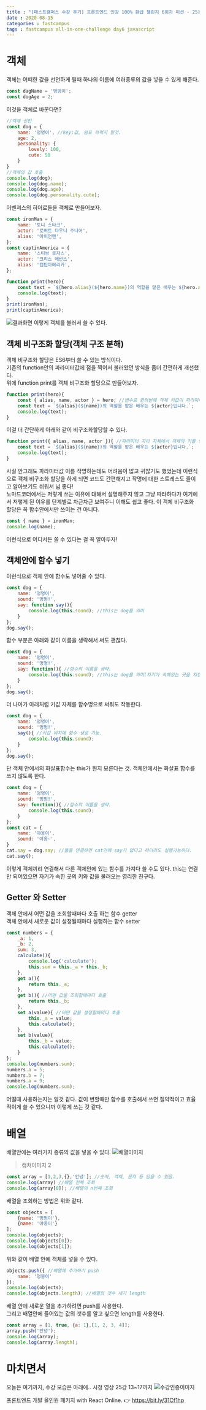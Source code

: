 ```yaml
---
title : "[패스트캠퍼스 수강 후기] 프론트엔드 인강 100% 환급 챌린지 6회차 미션 - 25강 객체, 배열"
date : 2020-08-15
categories : fastcampus 
tags : fastcampus all-in-one-challenge day6 javascript 
---
```

# 객체
객체는 어떠한 값을 선언하게 될때 하나의 이름에 여러종류의 값을 넣을 수 있게 해준다. 
```javascript
const dagName = '멍멍이';
const dogAge = 2;
```
이것을 객체로 바꾼다면?
```javascript
//객체 선언
const dog = {
    name: '멍멍이', //key:값, 쉼표 까먹지 말것.
    age: 2,
    personality: {
        lovely: 100,
        cute: 50
    }
}
//객체의 값 호출
console.log(dog);
console.log(dog.name);
console.log(dog.age);
console.log(dog.personality.cute);
```
어벤져스의 히어로들을 객체로 만들어보자.
```javascript
const ironMan = {
    name: '토니 스타크',
    actor: '로버트 다우니 주니어',
    alias: '아이언맨',
};
const captinAmerica = {
    name: '스티브 로저스',
    actor: '크리스 에반스',
    alias: '캡틴아메리카',
};

function print(hero){
    const text = `${hero.alias}(${hero.name})의 역할을 맡은 배우는 ${hero.actor}입니다.`;
    console.log(text);
}
print(ironMan);
print(captinAmerica);
```
![결과화면](/images/200815-1.png)
이렇게 객체를 불러서 쓸 수 있다.

## 객체 비구조화 할당(객체 구조 분해)
객체 비구조화 할당은 ES6부터 쓸 수 있는 방식이다.   
기존의 function안의 파라미터값에 점을 찍어서 불러왔던 방식을 좀더 간편하게 개선했다.  
위에 function print를 객체 비구조화 할당으로 만들어보자.
```javascript
function print(hero){
    const { alias, name, actor } = hero; //변수로 한꺼번에 객체 키값이 파라미터임을 명시
    const text = `${alias}(${name})의 역할을 맡은 배우는 ${actor}입니다.`;
    console.log(text);
} 
```
이걸 더 간단하게 아래와 같이 비구조화할당할 수 있다.
```javascript
function print({ alias, name, actor }){ //파라미터 자리 자체에서 객체의 키를 명시
    const text = `${alias}(${name})의 역할을 맡은 배우는 ${actor}입니다.`;
    console.log(text);
} 
```
사실 안그래도 파라미터값 이름 작명하는데도 어려움이 많고 귀찮기도 했었는데 이런식으로 객체 비구조화 할당을 하게 되면 코드도 간편해지고 작명에 대한 스트레스도 줄이고 알아보기도 쉬워서 넘 좋다!   
노마드코더에서는 저렇게 쓰는 이유에 대해서 설명해주지 않고 그냥 따라하다가 여기에서 저렇게 된 이유를 단계별로 차근차근 보여주니 이해도 쉽고 좋다. 
이 객체 비구조화 할당은 꼭 함수안에서만 쓰이는 건 아니다.
```javascript
const { name } = ironMan;
console.log(name);
```
이런식으로 어디서든 쓸 수 있다는 걸 꼭 알아두자!

## 객체안에 함수 넣기
이런식으로 객체 안에 함수도 넣어줄 수 있다.
```javascript
const dog = {
    name: '멍멍이',
    sound: '멍멍!',
    say: function say(){
        console.log(this.sound); //this는 dog를 의미
    }
};
dog.say();
```
함수 부분은 아래와 같이 이름을 생략해서 써도 괜찮다.
```javascript
const dog = {
    name: '멍멍이',
    sound: '멍멍!',
    say: function(){ //함수의 이름을 생략.
        console.log(this.sound); //this는 dog를 의미(자기가 속해있는 곳을 지칭)
    }
};
dog.say();
```
더 나아가 아래처럼 키값 자체를 함수명으로 써줘도 작동한다.
```javascript
const dog = {
    name: '멍멍이',
    sound: '멍멍!',
    say(){ //키값 위치에 함수 생성 가능.
        console.log(this.sound); 
    }
};
dog.say();
```
단 객체 안에서의 화살표함수는 this가 뭔지 모른다는 것.
객체안에서는 화살표 함수를 쓰지 않도록 한다.
```javascript
const dog = {
    name: '멍멍이',
    sound: '멍멍!',
    say: function(){ //함수의 이름을 생략.
        console.log(this.sound); 
    }
};
const cat = {
    name: '야옹이',
    sound: '야옹~',
}
cat.say = dog.say; //둘을 연결하면 cat안에 say가 없다고 하더라도 실행가능하다.
cat.say();
```
이렇게 객체끼리 연결해서 다른 객체안에 있는 함수를 가져다 쓸 수도 있다. this는 연결만 되어있으면 자기가 속한 곳의 키와 값을 불러오는 영리한 친구다.

## Getter 와 Setter
객체 안에서 어떤 값을 조회할때마다 호출 하는 함수 getter   
객체 안에서 새로운 값이 설정될때마다 실행하는 함수 setter   
```javascript
const numbers = {
    _a: 1,
    _b: 2,
    sum: 3,
    calculate(){
        console.log('calculate');
        this.sum = this._a + this._b;
    },
    get a(){ 
        return this._a;
    },
    get b(){ //어떤 값을 조회할때마다 호출
        return this._b;
    },
    set a(value){ //어떤 값을 설정할때마다 호출
        this._a = value;
        this.calculate();
    },
    set b(value){
        this._b = value;
        this.calculate();
    }
};
console.log(numbers.sum);
numbers.a = 5;
numbers.b = 7;
numbers.a = 9;
console.log(numbers.sum);
``` 
어떨때 사용하는지는 알것 같다. 값이 변할때만 함수를 호출해서 쓰면 절약적이고 효율적이게 쓸 수 있으니까 이렇게 쓰는 것 같다.

# 배열
배열안에는 여러가지 종류의 값을 넣을 수 있다.
![배열이미지](/images/200815-2.png)
> 캡처이미지 2
```javascript
const array = [1,2,3,{},'안녕']; //숫자, 객체, 문자 등 담을 수 있음.
console.log(array) //배열 전체 조회
console.log(array[0]); //배열의 n번째 조회
```
배열을 조회하는 방법은 위와 같다.
```javascript
const objects = [
    {name: '멍멍이'},
    {name: '야옹이'}
];
console.log(objects);
console.log(objects[0]);
console.log(objects[1]);
```
위와 같이 배열 안에 객체를 넣을 수 있다. 
```javascript
objects.push({ //배열에 추가하기 push
    name: '멍뭉이'
});
console.log(objects);
console.log(objects.length); //배열의 갯수 세기 length
```
배열 안에 새로운 열을 추가하려면 push를 사용한다.  
그리고 배열안에 들어있는 값의 갯수를 알고 싶으면 length를 사용한다.
```javascript
const array = [1, true, {a: 1},[1, 2, 3, 4]];
array.push('안녕');
console.log(array);
console.log(array.length);
```

# 마치면서
오늘은 여기까지, 수강 모습은 아래에..
시청 영상 25강 13~17까지
![수강인증이미지](/images/200815-3.jpeg)
   
프론트엔드 개발 올인원 패키지 with React Online. 👉 https://bit.ly/31Cf1hp